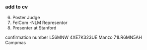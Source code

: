 
### add to cv

6. Poster Judge 
7. FelCom -NLM Representor 
9. Presenter at Stanford  


confirmation number L56MNW
4XE7K323UE Manzo
71LR6MN5AH Campmas